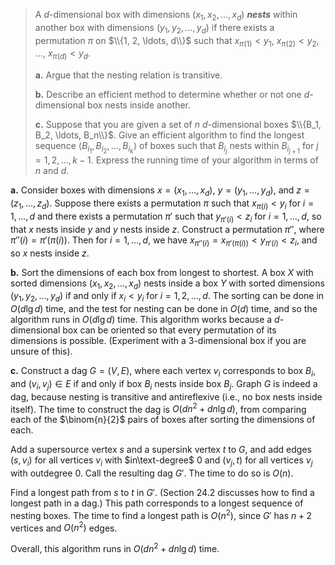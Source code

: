 > A $d$-dimensional box with dimensions $(x_1, x_2, \ldots, x_d)$ ***nests*** within another box with dimensions $(y_1, y_2, \ldots, y_d)$ if there exists a permutation $\pi$ on $\\{1, 2, \ldots, d\\}$ such that $x_{\pi(1)} < y_1$, $x_{\pi(2)} < y_2$, $\ldots$, $x_{\pi(d)} < y_d$.
>
> **a.** Argue that the nesting relation is transitive.
>
> **b.** Describe an efficient method to determine whether or not one $d$-dimensional box nests inside another.
>
> **c.** Suppose that you are given a set of $n$ $d$-dimensional boxes $\\{B_1, B_2, \ldots, B_n\\}$. Give an efficient algorithm to find the longest sequence $\langle B_{i_1}, B_{i_2}, \ldots, B_{i_k} \rangle$ of boxes such that $B_{i_j}$ nests within $B_{i_{j + 1}}$ for $j = 1, 2, \ldots, k - 1$. Express the running time of your algorithm in terms of $n$ and $d$.

**a.** Consider boxes with dimensions $x = (x_1, \ldots, x_d)$, $y = (y_1, \ldots, y_d)$, and $z = (z_1, \ldots, z_d)$. Suppose there exists a permutation $\pi$ such that $x_{\pi(i)} < y_i$ for $i = 1, \ldots, d$ and there exists a permutation $\pi'$ such that $y_{\pi'(i)} < z_i$ for $i = 1, \ldots, d$, so that $x$ nests inside $y$ and $y$ nests inside $z$. Construct a permutation $\pi''$, where $\pi''(i) = \pi'(\pi(i))$. Then for $i = 1, \ldots, d$, we have $x_{\pi''(i)} = x_{\pi'(\pi(i))} < y_{\pi'(i)} < z_i$, and so $x$ nests inside $z$.

**b.** Sort the dimensions of each box from longest to shortest. A box $X$ with sorted dimensions $(x_1, x_2, \ldots, x_d)$ nests inside a box $Y$ with sorted dimensions $(y_1, y_2, \ldots, y_d)$ if and only if $x_i < y_i$ for $i = 1, 2, \ldots, d$. The sorting can be done in $O(d\lg d)$ time, and the test for nesting can be done in $O(d)$ time, and so the algorithm runs in $O(d\lg d)$ time. This algorithm works because a $d$-dimensional box can be oriented so that every permutation of its dimensions is possible. (Experiment with a $3$-dimensional box if you are unsure of this).

**c.** Construct a dag $G = (V, E)$, where each vertex $v_i$ corresponds to box $B_i$, and $(v_i, v_j) \in E$ if and only if box $B_i$ nests inside box $B_j$. Graph $G$ is indeed a dag, because nesting is transitive and antireflexive (i.e., no box nests inside itself). The time to construct the dag is $O(dn^2 + dn\lg d)$, from comparing each of the $\binom{n}{2}$ pairs of boxes after sorting the dimensions of each.

Add a supersource vertex $s$ and a supersink vertex $t$ to $G$, and add edges $(s, v_i)$ for all vertices $v_i$ with $in\text-degree$ $0$ and $(v_j, t)$ for all vertices $v_j$ with outdegree $0$. Call the resulting dag $G'$. The time to do so is $O(n)$.

Find a longest path from $s$ to $t$ in $G'$. (Section 24.2 discusses how to find a longest path in a dag.) This path corresponds to a longest sequence of nesting boxes. The time to find a longest path is $O(n^2)$, since $G'$ has $n + 2$ vertices and $O(n^2)$ edges.

Overall, this algorithm runs in $O(dn^2 + dn\lg d)$ time.
